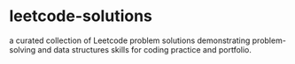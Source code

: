 # leetcode-solutions
a curated collection of Leetcode problem solutions demonstrating problem-solving and data structures skills for coding practice and portfolio.
